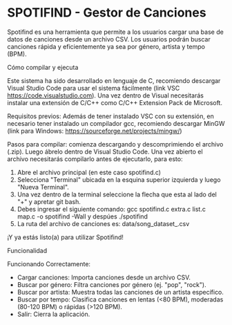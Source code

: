 # SPOTIFIND - Gestor de Canciones

Spotifind es una herramienta que permite a los usuarios cargar una base de datos de canciones desde un archivo CSV. Los usuarios podrán buscar canciones rápida y eficientemente ya sea por género, artista y tempo (BPM).

Cómo compilar y ejecuta

Este sistema ha sido desarrollado en lenguaje de C, recomiendo descargar Visual Studio Code para usar el sistema fácilmente (link VSC https://code.visualstudio.com). Una vez dentro de Visual necesitarás instalar una extensión de C/C++ como C/C++ Extension Pack de Microsoft.

Requisitos previos: Además de tener instalado VSC con su extensión, en necesario tener instalado un compilador gcc, recomiendo descargar MinGW (link para Windows: https://sourceforge.net/projects/mingw/)

Pasos para compilar: comienza descargando y descomprimiendo el archivo (.zip). Luego ábrelo dentro de Visual Studio Code. Una vez abierto el archivo necesitarás compilarlo antes de ejecutarlo, para esto:
1) Abre el archivo principal (en este caso spotifind.c)
2) Selecciona "Terminal" ubicada en la esquina superior izquierda y luego "Nueva Terminal".
3) Una vez dentro de la terminal seleccione la flecha que esta al lado del "+" y apretar git bash.
4) Debes ingresar el siguiente comando: gcc spotifind.c extra.c list.c map.c -o spotifind -Wall y despúes ./spotifind
5) La ruta del archivo de canciones es: data/song_dataset_.csv

¡Y ya estás listo(a) para utilizar Spotifind!

Funcionalidad

Funcionando Correctamente:
- Cargar canciones: Importa canciones desde un archivo CSV.
- Buscar por género: Filtra canciones por género (ej. "pop", "rock").
- Buscar por artista: Muestra todas las canciones de un artista específico.
- Buscar por tempo: Clasifica canciones en lentas (<80 BPM), moderadas (80-120 BPM) o rápidas (>120 BPM).
- Salir: Cierra la aplicación.


